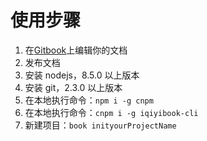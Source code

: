 # 使用步骤

1. 在[Gitbook](https://www.gitbook.com/)上编辑你的文档
2. 发布文档
3. 安装 nodejs，8.5.0 以上版本
4. 安装 git，2.3.0 以上版本
5. 在本地执行命令：`npm i -g cnpm`
6. 在本地执行命令：`cnpm i -g iqiyibook-cli`
7. 新建项目：`book inityourProjectName`



